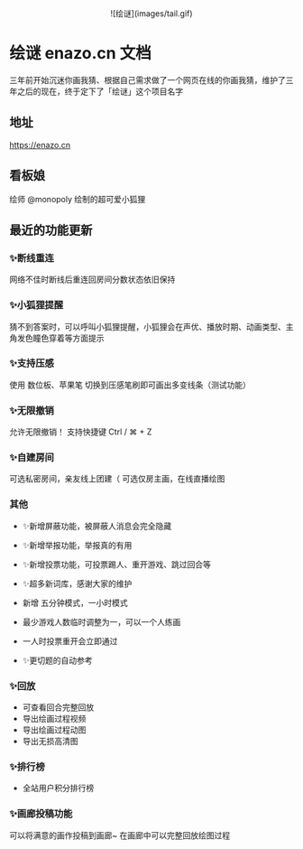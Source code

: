 <center>
    ![绘谜](images/tail.gif)
</center>

# 绘谜 enazo.cn 文档

三年前开始沉迷你画我猜、根据自己需求做了一个网页在线的你画我猜，维护了三年之后的现在，终于定下了「绘谜」这个项目名字

## 地址 
https://enazo.cn

## 看板娘
绘师 @monopoly 绘制的超可爱小狐狸


## 最近的功能更新

### ✨断线重连
网络不佳时断线后重连回房间分数状态依旧保持

### ✨小狐狸提醒
猜不到答案时，可以呼叫小狐狸提醒，小狐狸会在声优、播放时期、动画类型、主角发色瞳色穿着等方面提示

### ✨支持压感
使用 数位板、苹果笔 切换到压感笔刷即可画出多变线条（测试功能）

### ✨无限撤销
允许无限撤销！ 支持快捷键 Ctrl / ⌘ + Z

### ✨自建房间
可选私密房间，亲友线上团建（
可选仅房主画，在线直播绘图

### 其他

 - ✨新增屏蔽功能，被屏蔽人消息会完全隐藏
 - ✨新增举报功能，举报真的有用
 - ✨新增投票功能，可投票踢人、重开游戏、跳过回合等
 - ✨超多新词库，感谢大家的维护

 - 新增 五分钟模式，一小时模式
 - 最少游戏人数临时调整为一，可以一个人练画
 - 一人时投票重开会立即通过


 - ✨更切题的自动参考

### ✨回放
 - 可查看回合完整回放
 - 导出绘画过程视频
 - 导出绘画过程动图
 - 导出无损高清图


### ✨排行榜
 - 全站用户积分排行榜


### ✨画廊投稿功能
可以将满意的画作投稿到画廊~
在画廊中可以完整回放绘图过程